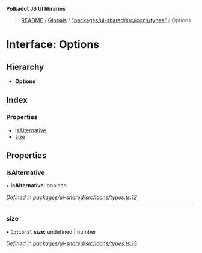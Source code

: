 **Polkadot JS UI libraries**

> [README](../README.md) / [Globals](../globals.md) / ["packages/ui-shared/src/icons/types"](../modules/_packages_ui_shared_src_icons_types_.md) / Options

# Interface: Options

## Hierarchy

* **Options**

## Index

### Properties

* [isAlternative](_packages_ui_shared_src_icons_types_.options.md#isalternative)
* [size](_packages_ui_shared_src_icons_types_.options.md#size)

## Properties

### isAlternative

•  **isAlternative**: boolean

*Defined in [packages/ui-shared/src/icons/types.ts:12](https://github.com/polkadot-js/ui/blob/fea7424a/packages/ui-shared/src/icons/types.ts#L12)*

___

### size

• `Optional` **size**: undefined \| number

*Defined in [packages/ui-shared/src/icons/types.ts:13](https://github.com/polkadot-js/ui/blob/fea7424a/packages/ui-shared/src/icons/types.ts#L13)*

